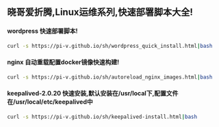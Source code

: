 ## 晓哥爱折腾,Linux运维系列,快速部署脚本大全!

#### wordpress 快速部署脚本!
```sh
curl -s https://pi-v.github.io/sh/wordpress_quick_install.html|bash
```
#### nginx 自动重载配置docker镜像快速构建!
```sh
curl -s https://pi-v.github.io/sh/autoreload_nginx_images.html|bash
```
#### keepalived-2.0.20 快速安装,默认安装在/usr/local下,配置文件在/usr/local/etc/keepalived中
```sh
curl -s https://pi-v.github.io/sh/keepalived-install.html|bash
```
